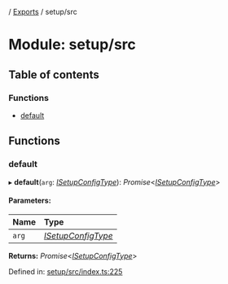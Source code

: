[](../README.md) / [Exports](../modules.md) / setup/src

# Module: setup/src

## Table of contents

### Functions

- [default](setup_src.md#default)

## Functions

### default

▸ **default**(`arg`: [*ISetupConfigType*](../interfaces/setup.isetupconfigtype.md)): *Promise*<[*ISetupConfigType*](../interfaces/setup.isetupconfigtype.md)\>

#### Parameters:

Name | Type |
:------ | :------ |
`arg` | [*ISetupConfigType*](../interfaces/setup.isetupconfigtype.md) |

**Returns:** *Promise*<[*ISetupConfigType*](../interfaces/setup.isetupconfigtype.md)\>

Defined in: [setup/src/index.ts:225](https://github.com/onzag/itemize/blob/0e9b128c/setup/src/index.ts#L225)
